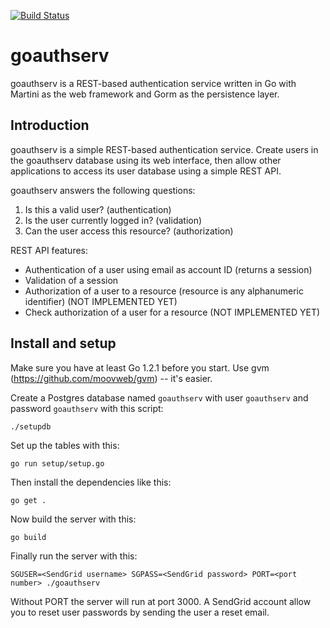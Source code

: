 [![Build Status](https://travis-ci.org/sausheong/goauthserv.png)](https://travis-ci.org/sausheong/goauthserv)

# goauthserv

goauthserv is a REST-based authentication service written in Go with Martini as the web framework and Gorm as the persistence layer.

## Introduction

goauthserv is a simple REST-based authentication service. Create users in the goauthserv database using its web interface, then allow other applications to access its user database using a simple REST API.

goauthserv answers the following questions:

1. Is this a valid user? (authentication)
2. Is the user currently logged in? (validation)
3. Can the user access this resource? (authorization)

REST API features:

* Authentication of a user using email as account ID (returns a session)
* Validation of a session
* Authorization of a user to a resource (resource is any alphanumeric identifier) (NOT IMPLEMENTED YET)
* Check authorization of a user for a resource  (NOT IMPLEMENTED YET)



## Install and setup

Make sure you have at least Go 1.2.1 before you start. Use gvm (https://github.com/moovweb/gvm) -- it's easier.

Create a Postgres database named `goauthserv` with user `goauthserv` and password `goauthserv` with this script:

    ./setupdb
    
Set up the tables with this:
    
    go run setup/setup.go
    
Then install the dependencies like this:

    go get .
    
Now build the server with this:

    go build

Finally run the server with this:

    SGUSER=<SendGrid username> SGPASS=<SendGrid password> PORT=<port number> ./goauthserv
    
Without PORT the server will run at port 3000. A SendGrid account allow you to reset user passwords by sending the user a reset email.



    

